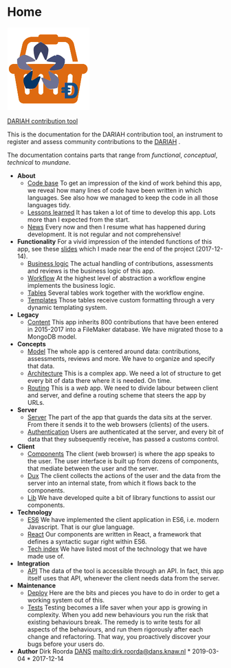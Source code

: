 # Home

![logo](images/inkind_logo.png)

[DARIAH contribution tool]({{liveBase}})

This is the documentation for the DARIAH contribution tool, an instrument to
register and assess community contributions to the
[DARIAH]({{dariah}})
.

The documentation contains parts that range from *functional*, *conceptual*,
*technical* to *mundane*.

* **About**
    * [Code base](About/Codebase.md)
      To get an impression of the kind of work behind this app, we reveal how many
      lines of code have been written in which languages. See also how we managed to
      keep the code in all those languages tidy.
    * [Lessons learned](About/Lessons.md)
      It has taken a lot of time to develop this app. Lots more than I expected from
      the start.
    * [News](About/News.md)
      Every now and then I resume what has happened during development. It is not
      regular and not comprehensive!
* **Functionality**
      For a vivid impression of the intended functions of this app, see these
      [slides](assets/Functions.pptx)
      which I made near the end of the project (2017-12-14).
    * [Business logic](Functionality/Business.md)
      The actual handling of contributions, assessments and reviews is the business
      logic of this app.
    * [Workflow](Functionality/Workflow.md)
      At the highest level of abstraction a workflow engine implements the business
      logic.
    * [Tables](Functionality/Tables.md)
      Several tables work together with the workflow engine.
    * [Templates](Functionality/Templates.md)
      Those tables receive custom formatting through a very dynamic templating system.
* **Legacy**
    * [Content](Legacy/Content.md)
      This app inherits 800 contributions that have been entered in 2015-2017 into a
      FileMaker database. We have migrated those to a MongoDB model.
* **Concepts**
    * [Model](Concepts/Model.md)
      The whole app is centered around data: contributions, assessments, reviews and
      more. We have to organize and specify that data.
    * [Architecture](Concepts/Architecture.md)
      This is a complex app. We need a lot of structure to get every bit of data there
      where it is needed. On time.
    * [Routing](Concepts/Routing.md)
      This is a *web* app. We need to divide labour between client and server, and
      define a routing scheme that steers the app by URLs.
* **Server**
    * [Server](Server/Server.md)
      The part of the app that guards the data sits at the server. From there it sends
      it to the web browsers (clients) of the users.
    * [Authentication](Server/Authentication.md)
      Users are authenticated at the server, and every bit of data that they
      subsequently receive, has passed a customs control.
* **Client**
    * [Components](Client/Components.md)
      The client (web browser) is where the app speaks to the user. The user interface
      is built up from dozens of components, that mediate between the user and the
      server.
    * [Dux](Client/Dux.md)
      The client collects the actions of the user and the data from the server into an
      internal state, from which it flows back to the components.
    * [Lib](Client/Lib.md)
      We have developed quite a bit of library functions to assist our components.
* **Technology**
    * [ES6](Technology/ES6.md)
      We have implemented the client application in ES6, i.e. modern Javascript. That
      is our glue language.
    * [React](Technology/React.md)
      Our components are written in React, a framework that defines a syntactic sugar
      right within ES6.
    * [Tech index](Technology/Tech.md)
      We have listed most of the technology that we have made use of.
* **Integration**
    * [API](Integration/API.md)
      The data of the tool is accessible through an API. In fact, this app itself uses
      that API, whenever the client needs data from the server.
* **Maintenance**
    * [Deploy](Maintenance/Deploy.md)
      Here are the bits and pieces you have to do in order to get a working system out
      of this.
    * [Tests](Maintenance/Tests.md)
      Testing becomes a life saver when your app is growing in complexity. When you
      add new behaviours you run the risk that existing behaviours break. The remedy
      is to write tests for all aspects of the behaviours, and run them rigorously
      after each change and refactoring. That way, you proactively discover your bugs
      before your users do.
* **Author**
      Dirk Roorda
      [DANS]({{dans}})
      <mailto:dirk.roorda@dans.knaw.nl>
      * 2019-03-04
      * 2017-12-14
